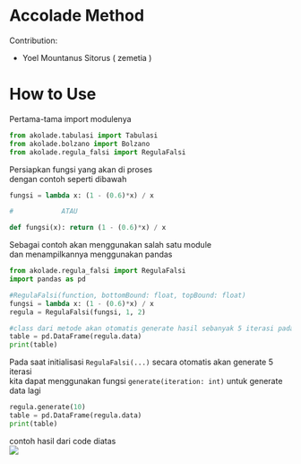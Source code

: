 # Accolade Method
Contribution:
- Yoel Mountanus Sitorus ( zemetia )

# How to Use
Pertama-tama import modulenya
```py
from akolade.tabulasi import Tabulasi
from akolade.bolzano import Bolzano
from akolade.regula_falsi import RegulaFalsi
```

Persiapkan fungsi yang akan di proses<br />
dengan contoh seperti dibawah
```py
fungsi = lambda x: (1 - (0.6)*x) / x

#            ATAU

def fungsi(x): return (1 - (0.6)*x) / x
```

Sebagai contoh akan menggunakan salah satu module<br />
dan menampilkannya menggunakan pandas
```py
from akolade.regula_falsi import RegulaFalsi
import pandas as pd

#RegulaFalsi(function, bottomBound: float, topBound: float)
fungsi = lambda x: (1 - (0.6)*x) / x
regula = RegulaFalsi(fungsi, 1, 2)

#class dari metode akan otomatis generate hasil sebanyak 5 iterasi pada initialisasi
table = pd.DataFrame(regula.data)
print(table)
```
Pada saat initialisasi `RegulaFalsi(...)` secara otomatis akan generate 5 iterasi <br />
kita dapat menggunakan fungsi `generate(iteration: int)` untuk generate data lagi

```py
regula.generate(10)
table = pd.DataFrame(regula.data)
print(table)
```
contoh hasil dari code diatas <br />
<img src="https://github.com/zemetia/komnum_its/blob/metode_akolade/src/images/accolade_regulafalsi_result.png">
